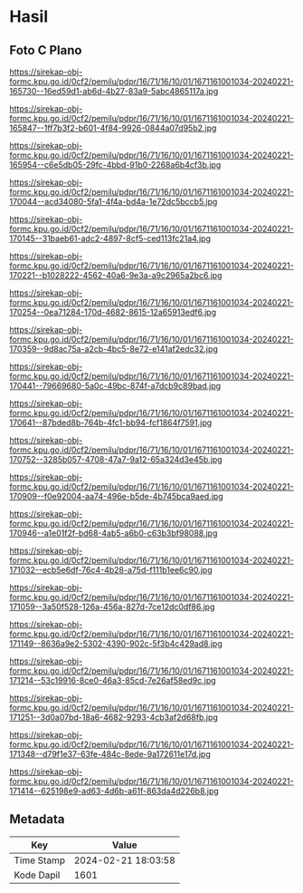 # Hasil

## Foto C Plano

https://sirekap-obj-formc.kpu.go.id/0cf2/pemilu/pdpr/16/71/16/10/01/1671161001034-20240221-165730--16ed59d1-ab6d-4b27-83a9-5abc4865117a.jpg

https://sirekap-obj-formc.kpu.go.id/0cf2/pemilu/pdpr/16/71/16/10/01/1671161001034-20240221-165847--1ff7b3f2-b601-4f84-9926-0844a07d95b2.jpg

https://sirekap-obj-formc.kpu.go.id/0cf2/pemilu/pdpr/16/71/16/10/01/1671161001034-20240221-165954--c6e5db05-29fc-4bbd-91b0-2268a6b4cf3b.jpg

https://sirekap-obj-formc.kpu.go.id/0cf2/pemilu/pdpr/16/71/16/10/01/1671161001034-20240221-170044--acd34080-5fa1-4f4a-bd4a-1e72dc5bccb5.jpg

https://sirekap-obj-formc.kpu.go.id/0cf2/pemilu/pdpr/16/71/16/10/01/1671161001034-20240221-170145--31baeb61-adc2-4897-8cf5-ced113fc21a4.jpg

https://sirekap-obj-formc.kpu.go.id/0cf2/pemilu/pdpr/16/71/16/10/01/1671161001034-20240221-170221--b1028222-4562-40a6-9e3a-a9c2965a2bc6.jpg

https://sirekap-obj-formc.kpu.go.id/0cf2/pemilu/pdpr/16/71/16/10/01/1671161001034-20240221-170254--0ea71284-170d-4682-8615-12a65913edf6.jpg

https://sirekap-obj-formc.kpu.go.id/0cf2/pemilu/pdpr/16/71/16/10/01/1671161001034-20240221-170359--9d8ac75a-a2cb-4bc5-8e72-e141af2edc32.jpg

https://sirekap-obj-formc.kpu.go.id/0cf2/pemilu/pdpr/16/71/16/10/01/1671161001034-20240221-170441--79669680-5a0c-49bc-874f-a7dcb9c89bad.jpg

https://sirekap-obj-formc.kpu.go.id/0cf2/pemilu/pdpr/16/71/16/10/01/1671161001034-20240221-170641--87bded8b-764b-4fc1-bb94-fcf1864f7591.jpg

https://sirekap-obj-formc.kpu.go.id/0cf2/pemilu/pdpr/16/71/16/10/01/1671161001034-20240221-170752--3285b057-4708-47a7-9a12-65a324d3e45b.jpg

https://sirekap-obj-formc.kpu.go.id/0cf2/pemilu/pdpr/16/71/16/10/01/1671161001034-20240221-170909--f0e92004-aa74-496e-b5de-4b745bca9aed.jpg

https://sirekap-obj-formc.kpu.go.id/0cf2/pemilu/pdpr/16/71/16/10/01/1671161001034-20240221-170946--a1e01f2f-bd68-4ab5-a6b0-c63b3bf98088.jpg

https://sirekap-obj-formc.kpu.go.id/0cf2/pemilu/pdpr/16/71/16/10/01/1671161001034-20240221-171032--ecb5e6df-76c4-4b28-a75d-f111b1ee6c90.jpg

https://sirekap-obj-formc.kpu.go.id/0cf2/pemilu/pdpr/16/71/16/10/01/1671161001034-20240221-171059--3a50f528-126a-456a-827d-7ce12dc0df86.jpg

https://sirekap-obj-formc.kpu.go.id/0cf2/pemilu/pdpr/16/71/16/10/01/1671161001034-20240221-171149--8636a9e2-5302-4390-902c-5f3b4c429ad8.jpg

https://sirekap-obj-formc.kpu.go.id/0cf2/pemilu/pdpr/16/71/16/10/01/1671161001034-20240221-171214--53c19916-8ce0-46a3-85cd-7e26af58ed9c.jpg

https://sirekap-obj-formc.kpu.go.id/0cf2/pemilu/pdpr/16/71/16/10/01/1671161001034-20240221-171251--3d0a07bd-18a6-4682-9293-4cb3af2d68fb.jpg

https://sirekap-obj-formc.kpu.go.id/0cf2/pemilu/pdpr/16/71/16/10/01/1671161001034-20240221-171348--d79f1e37-63fe-484c-8ede-9a172611e17d.jpg

https://sirekap-obj-formc.kpu.go.id/0cf2/pemilu/pdpr/16/71/16/10/01/1671161001034-20240221-171414--625198e9-ad63-4d6b-a61f-863da4d226b8.jpg


## Metadata

| Key        | Value               |
| ---------- | ------------------- |
| Time Stamp | 2024-02-21 18:03:58 |
| Kode Dapil | 1601                |



